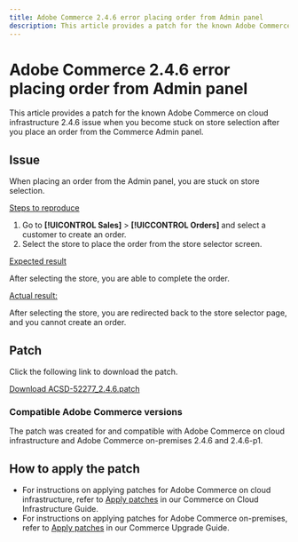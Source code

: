 ```yaml
---
title: Adobe Commerce 2.4.6 error placing order from Admin panel
description: This article provides a patch for the known Adobe Commerce on cloud infrastructure 2.4.6 issue when you become stuck on store selection after you place an order from the Commerce Admin panel.
---
```


# Adobe Commerce 2.4.6 error placing order from Admin panel

This article provides a patch for the known Adobe Commerce on cloud infrastructure 2.4.6 issue when you become stuck on store selection after you place an order from the Commerce Admin panel.

## Issue

When placing an order from the Admin panel, you are stuck on store selection.

<u>Steps to reproduce</u>

1. Go to **[!UICONTROL Sales]** > **[!UICCONTROL Orders]** and select a customer to create an order.
2. Select the store to place the order from the store selector screen.

<u>Expected result</u>

After selecting the store, you are able to complete the order.

<u>Actual result:</u>

After selecting the store, you are redirected back to the store selector page, and you cannot create an order.

## Patch

Click the following link to download the patch.

 [Download ACSD-52277_2.4.6.patch](assets/ACSD-52277_2.4.6.patch.zip)

### Compatible Adobe Commerce versions

The patch was created for and compatible with Adobe Commerce on cloud infrastructure and Adobe Commerce on-premises 2.4.6 and 2.4.6-p1.

## How to apply the patch

* For instructions on applying patches for Adobe Commerce on cloud infrastructure, refer to [Apply patches](/docs/commerce-cloud-service/user-guide/develop/upgrade/apply-patches.html) in our Commerce on Cloud Infrastructure Guide.
* For instructions on applying patches for Adobe Commerce on-premises, refer to [Apply patches](/docs/commerce-operations/upgrade-guide/patches/apply.html?lang=en#composer) in our Commerce Upgrade Guide.
